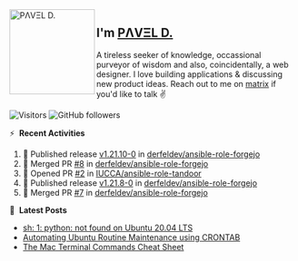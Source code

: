 <img align="left" width="150" height="150" alt="PΛVΞL D." src="https://res.cloudinary.com/dimov/image/upload/c_scale,w_150/v1674315300/logo_qxj2ir.png"/>

## I'm [PΛVΞL D.][homepage]

A tireless seeker of knowledge, occassional purveyor of wisdom and also, coincidentally, a web designer. I love building applications & discussing new product ideas. Reach out to me on [matrix][matrixto] if you'd like to talk ✌️



[homepage]: https://l.dimov.xyz/page?ref=github.com
[matrixto]: https://l.dimov.xyz/matrix?ref=github.com
[github]: https://l.dimov.xyz/github?ref=github.com
   
![Visitors](https://visitor-badge.laobi.icu/badge?page_id=sagat79.vistorsBadge)
![GitHub followers](https://img.shields.io/github/followers/sagat79?color=velvet&style=flat-square)

:zap: &nbsp;**Recent Activities**
  
<!--START_SECTION:activity-->
1. 🚀 Published release [v1.21.10-0](https://github.com/derfeldev/ansible-role-forgejo/releases/tag/v1.21.10-0) in [derfeldev/ansible-role-forgejo](https://github.com/derfeldev/ansible-role-forgejo)
2. 🎉 Merged PR [#8](https://github.com/derfeldev/ansible-role-forgejo/pull/8) in [derfeldev/ansible-role-forgejo](https://github.com/derfeldev/ansible-role-forgejo)
3. 💪 Opened PR [#2](https://github.com/IUCCA/ansible-role-tandoor/pull/2) in [IUCCA/ansible-role-tandoor](https://github.com/IUCCA/ansible-role-tandoor)
4. 🚀 Published release [v1.21.8-0](https://github.com/derfeldev/ansible-role-forgejo/releases/tag/v1.21.8-0) in [derfeldev/ansible-role-forgejo](https://github.com/derfeldev/ansible-role-forgejo)
5. 🎉 Merged PR [#7](https://github.com/derfeldev/ansible-role-forgejo/pull/7) in [derfeldev/ansible-role-forgejo](https://github.com/derfeldev/ansible-role-forgejo)
<!--END_SECTION:activity-->

📑 &nbsp;**Latest Posts**

<!-- DIMOV-POST-LIST:START -->
- [sh: 1: python: not found on Ubuntu 20.04 LTS](https://www.dimov.xyz/sh-1-python-not-found/)
- [Automating Ubuntu Routine Maintenance using CRONTAB](https://www.dimov.xyz/automating-ubuntu-routine-maintenance-using-crontab/)
- [The Mac Terminal Commands Cheat Sheet](https://www.dimov.xyz/the-mac-terminal-commands-cheat-sheet/)
<!-- DIMOV-POST-LIST:END -->
